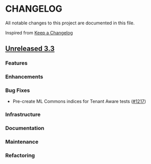 # CHANGELOG
All notable changes to this project are documented in this file.

Inspired from [Keep a Changelog](https://keepachangelog.com/en/1.1.0/)

## [Unreleased 3.3](https://github.com/opensearch-project/flow-framework/compare/3.2...HEAD)
### Features
### Enhancements
### Bug Fixes
- Pre-create ML Commons indices for Tenant Aware tests ([#1217](https://github.com/opensearch-project/flow-framework/pull/1217))

### Infrastructure
### Documentation
### Maintenance
### Refactoring
